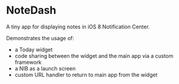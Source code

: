 # NoteDash

A tiny app for displaying notes in iOS 8 Notification Center.

Demonstrates the usage of:

- a Today widget
- code sharing between the widget and the main app via a custom framework
- a NIB as a launch screen
- custom URL handler to return to main app from the widget
